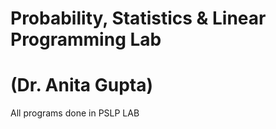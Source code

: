 # Probability, Statistics & Linear Programming Lab 
# (Dr. Anita Gupta)
All programs done in PSLP LAB
